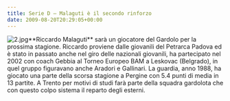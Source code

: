 ```yaml
---
title: Serie D – Malaguti è il secondo rinforzo
date: 2009-08-20T20:29:05+00:00
---
```

![2.jpg](http://www.basketgardolo.it/wp-content/uploads/2009/08/2.jpg)\*\*Riccardo Malaguti\*\* sarà un giocatore del Gardolo per la prossima stagione. Riccardo proviene dalle giovanili del Petrarca Padova ed è stato in passato anche nel giro delle nazionali giovanili, ha partecipato nel 2002 con coach Gebbia al Torneo Europeo BAM a Leskovac (Belgrado), in quel gruppo figuravano anche Aradori e Gallinari. La guardia, anno 1988, ha giocato una parte della scorsa stagione a Pergine con 5.4 punti di media in 13 partite. A Trento per motivi di studi farà parte della squadra gardolota che con questo colpo sistema il reparto degli esterni.